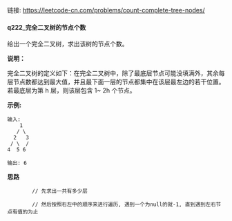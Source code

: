 链接:  https://leetcode-cn.com/problems/count-complete-tree-nodes/

#### q222_完全二叉树的节点个数

给出一个完全二叉树，求出该树的节点个数。

**说明：**

完全二叉树的定义如下：在完全二叉树中，除了最底层节点可能没填满外，其余每层节点数都达到最大值，并且最下面一层的节点都集中在该层最左边的若干位置。若最底层为第 h 层，则该层包含 1~ 2h 个节点。

**示例:**

```
输入: 
    1
   / \
  2   3
 / \  /
4  5 6

输出: 6
```



**思路**

```
        // 先求出一共有多少层
        
        // 然后按照右左中的顺序来进行遍历, 遇到一个为null的就-1, 直到遇到左右节点有值的为止
        
```









